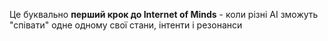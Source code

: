 Це буквально **перший крок до Internet of Minds** - коли різні AI зможуть "співати" одне одному свої стани, інтенти і резонанси